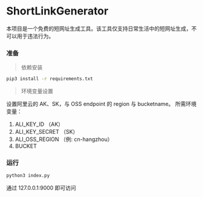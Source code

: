 # ShortLinkGenerator


<description>

本项目是一个免费的短网址生成工具。该工具仅支持日常生活中的短网址生成，不可以用于违法行为。

</description>

### 准备
> 依赖安装
```bash
pip3 install -r requirements.txt 
```
> 环境变量设置

设置阿里云的 AK、SK，与 OSS endpoint 的 region 与 bucketname。
所需环境变量：
1. ALI_KEY_ID       （AK）
2. ALI_KEY_SECRET   （SK）
3. ALI_OSS_REGION   （例: cn-hangzhou）
4. BUCKET

### 运行
```bash
python3 index.py 
```

通过 127.0.0.1:9000 即可访问